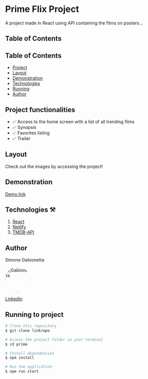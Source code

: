 # Prime Flix Project

A project made in React using API containing the films on posters...


## Table of Contents

## Table of Contents

- [Project](#project-functionalities)
- [Layout](#layout)
- [Demonstration](#demonstration)
- [Technologies](#technologies)
- [Running](#running-to-project)
- [Author](#author)



  
## Project functionalities

- ✅ Access to the home screen with a list of all trending films
- ✅ Synopsis
- ✅ Favorites listing
- ✅ Trailer


## Layout

Check out the images by accessing the project!


## Demonstration

[Demo link](https://net-favorite.netlify.app)


## Technologies  ⚒

1. [React](https://react.dev/)
2. [Netlify](https://www.netlify.com/)
3. [TMDB-API](https://www.themoviedb.org/)
   
   
 ## Author
Simone Gabionetta

<img src="https://github.com/SimoneGabionetta.png" alt="Gabionetta" style="border-radius: 50%; width: 80px; height: 80px;">


[Linkedin](https://www.linkedin.com/in/smgabionetta/)


## Running to project

```bash
# Clone this repository
$ git clone linkrepo

# Access the project folder in your terminal
$ cd prime

# Install dependencies
$ npm install

# Run the application
$ npm run start





